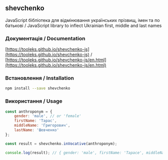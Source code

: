 ## shevchenko

JavaScript бібліотека для відмінювання українських прізвищ, імен та по батькові / JavaScript library to inflect Ukrainian first, middle and last names

### Документація / Documentation

[https://tooleks.github.io/shevchenko-js](https://tooleks.github.io/shevchenko-js) / [https://tooleks.github.io/shevchenko-js/en.html](https://tooleks.github.io/shevchenko-js/en.html)

### Встановлення / Installation

```bash
npm install --save shevchenko
```

### Використання / Usage

```JavaScript
const anthroponym = {
    gender: 'male', // or 'female'
    firstName: 'Тарас',
    middleName: 'Григорович',
    lastName: 'Шевченко'
};

const result = shevchenko.inVocative(anthroponym);

console.log(result); // { gender: 'male', firstName: 'Тарасе', middleName: 'Григоровичу', lastName: 'Шевченку' }
```

